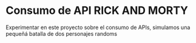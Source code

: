 # Consumo de API RICK AND MORTY

Experimentar en este proyecto sobre el consumo de APIs, simulamos una pequeñá batalla de dos personajes randoms
